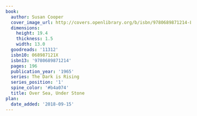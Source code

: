 ```yaml
---
book:
  author: Susan Cooper
  cover_image_url: http://covers.openlibrary.org/b/isbn/9780689871214-L.jpg
  dimensions:
    height: 19.4
    thickness: 1.5
    width: 13.0
  goodreads: '11312'
  isbn10: 068987121X
  isbn13: '9780689871214'
  pages: 196
  publication_year: '1965'
  series: The Dark is Rising
  series_position: '1'
  spine_color: '#b4a074'
  title: Over Sea, Under Stone
plan:
  date_added: '2018-09-15'
---
```

